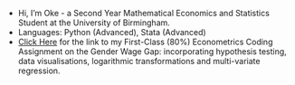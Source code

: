 - Hi, I’m Oke - a Second Year Mathematical Economics and Statistics Student at the University of Birmingham.
- Languages: Python (Advanced), Stata (Advanced)
- [Click Here](https://drive.google.com/file/d/1_vjdyZPVbE-Fdg0OYoJp1o-g1X4NbuZA/view?usp=sharing) for the link to my First-Class (80%) Econometrics Coding Assignment on the Gender Wage Gap: incorporating hypothesis testing, data visualisations, logarithmic transformations and multi-variate regression.

